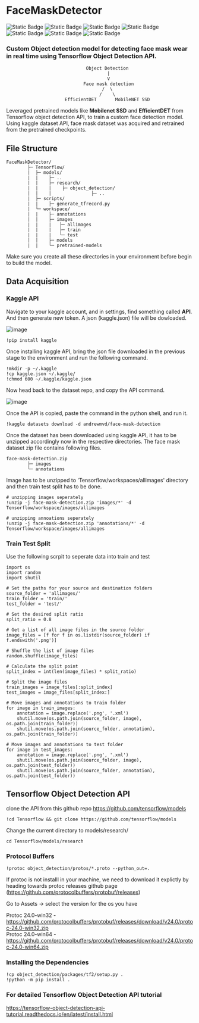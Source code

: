 # FaceMaskDetector
![Static Badge](https://img.shields.io/badge/Python-3.7-grey?logo=python)
![Static Badge](https://img.shields.io/badge/google-colab-%23F9AB00?logo=googlecolab)
![Static Badge](https://img.shields.io/badge/conda-grey?logo=anaconda)
![Static Badge](https://img.shields.io/badge/Tensorflow-1.x-grey?logo=tensorflow)
![Static Badge](https://img.shields.io/badge/Tensorflow-2.6-grey?logo=tensorflow)
![Static Badge](https://img.shields.io/badge/cuda-11.2-grey?logo=nvidia)
![Static Badge](https://img.shields.io/badge/cDNN-8.1-grey?logo=nvidia)






### Custom Object detection model for detecting face mask wear in real time using Tensorflow Object Detection API.

```
                              Object Detection
                                      |
                                      V
                             Face mask detection
                                    /  \
                                   /    \
                      EfficientDET       MobileNET SSD   
```

Leveraged pretrained models like **Mobilenet SSD** and **EfficientDET** from Tensorflow object detection API, to train a custom face detection model. Using kaggle dataset API, face mask dataset was acquired and retrained from the pretrained checkpoints.  

## File Structure

```
FaceMaskDetector/
        ├─ Tensorflow/
        |  ├─ models/
        |  |    ├─ ..
        |  |    ├─ research/
        |  |    |    ├─ object_detection/
        |  |    |               ├─ ..  
        |  ├─ scripts/
        |  |    ├─ generate_tfrecord.py
        |  └─ workspace/
        |  |    ├─ annotations
        |  |    ├─ images
        |  |    |   ├─ allimages
        |  |    |   ├─ train
        |  |    |   └─ test
        |  |    ├─ models
        |  |    └─ pretrained-models
```
Make sure you create all these directories in your environment before begin to build the model.

## Data Acquisition
### Kaggle API

Navigate to your kaggle account, and in settings, find something called **API**. And then generate new token. A json (kaggle.json) file will be dowloaded.

![image](https://github.com/rajag0pal/FaceMaskDetector/assets/80576855/530378bc-62aa-4856-9c80-af4692e85247)

```
!pip install kaggle
```

Once installing kaggle API, bring the json file downloaded in the previous stage to the environment and run the following command.

```
!mkdir -p ~/.kaggle
!cp kaggle.json ~/.kaggle/
!chmod 600 ~/.kaggle/kaggle.json
```
Now head back to the dataset repo, and copy the API command.

![image](https://github.com/rajag0pal/FaceMaskDetector/assets/80576855/008861a6-01c4-43bb-8a9e-fb95f573c98d)

Once the API is copied, paste the command in the python shell, and run it.

```
!kaggle datasets download -d andrewmvd/face-mask-detection
```

Once the dataset has been downloaded using kaggle API, it has to be unzipped accordingly now in the respective directories. The face mask dataset zip file contains following files.

```
face-mask-detection.zip
        ├─ images
        └─ annotations
```

Image has to be unzipped to 'Tensorflow/workspaces/allimages' directory and then train test split has to be done.

```
# unzipping images seperately
!unzip -j face-mask-detection.zip 'images/*' -d Tensorflow/workspace/images/allimages

# unzipping annoations seperately
!unzip -j face-mask-detection.zip 'annotations/*' -d Tensorflow/workspace/images/allimages
```

### Train Test Split

Use the following scrpit to seperate data into train and test

```
import os
import random
import shutil

# Set the paths for your source and destination folders
source_folder = 'allimages/'
train_folder = 'train/'
test_folder = 'test/'

# Set the desired split ratio
split_ratio = 0.8

# Get a list of all image files in the source folder
image_files = [f for f in os.listdir(source_folder) if f.endswith('.png')]

# Shuffle the list of image files
random.shuffle(image_files)

# Calculate the split point
split_index = int(len(image_files) * split_ratio)

# Split the image files
train_images = image_files[:split_index]
test_images = image_files[split_index:]
```
```
# Move images and annotations to train folder
for image in train_images:
    annotation = image.replace('.png', '.xml')
    shutil.move(os.path.join(source_folder, image), os.path.join(train_folder))
    shutil.move(os.path.join(source_folder, annotation), os.path.join(train_folder))
```
```
# Move images and annotations to test folder
for image in test_images:
    annotation = image.replace('.png', '.xml')
    shutil.move(os.path.join(source_folder, image), os.path.join(test_folder))
    shutil.move(os.path.join(source_folder, annotation), os.path.join(test_folder))
```

## Tensorflow Object Detection API

clone the API from this github repo https://github.com/tensorflow/models

```
!cd Tensorflow && git clone https://github.com/tensorflow/models
```

Change the current directory to models/research/

```
cd Tensorflow/models/research
```

### Protocol Buffers

```
!protoc object_detection/protos/*.proto --python_out=.
```
If protoc is not installl in your machine, we need to download it explictly by heading towards protoc releases github page (https://github.com/protocolbuffers/protobuf/releases)

Go to Assets -> select the version for the os you have

Protoc 24.0-win32 - https://github.com/protocolbuffers/protobuf/releases/download/v24.0/protoc-24.0-win32.zip <br>
Protoc 24.0-win64 - https://github.com/protocolbuffers/protobuf/releases/download/v24.0/protoc-24.0-win64.zip
### Installing the Dependencies
```
!cp object_detection/packages/tf2/setup.py .
!python -m pip install .
```

### For detailed Tensorflow Object Detection API tutorial
https://tensorflow-object-detection-api-tutorial.readthedocs.io/en/latest/install.html
